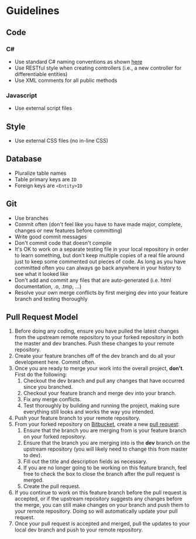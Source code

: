 # Guidelines #

## Code ##

### C# ###

* Use standard C# naming conventions as shown [here](http://www.dofactory.com/reference/csharp-coding-standards)
* Use RESTful style when creating controllers (i.e., a new controller for differentiable entities)
* Use XML comments for all public methods

### Javascript ###

* Use external script files

## Style ##

* Use external CSS files (no in-line CSS)

## Database ##

* Pluralize table names
* Table primary keys are `ID`
* Foreign keys are `<Entity>ID`

## Git ##

* Use branches
* Commit often (don't feel like you have to have made major, complete, changes or new features before committing)
* Write good commit messages
* Don't commit code that doesn't compile
* It's OK to work on a separate testing file in your local repository in order to learn something, but don't keep multiple copies of a real file around just to keep some commented out pieces of code. As long as you have committed often you can always go back anywhere in your history to see what it looked like
* Don't add and commit any files that are auto-generated (i.e. html documentation, .o, .tmp, ...)
* Resolve your own merge conflicts by first merging dev into your feature branch and testing thoroughly

## Pull Request Model ##

1. Before doing any coding, ensure you have pulled the latest changes from the upstream remote repository to your forked repository in both the master and dev branches. Push these changes to your remote repository.
2. Create your feature branches off of the dev branch and do all your development here. Commit often.
3. Once you are ready to merge your work into the overall project, __don't__. First do the following:
    1. Checkout the dev branch and pull any changes that have occurred since you branched.
	2. Checkout your feature branch and merge dev into your branch.
	3. Fix any merge conflicts.
	4. Test thoroughly by building and running the project, making sure everything still looks and works the way you intended.
4. Push your feature branch to your remote repository.
5. From your forked repository on [Bitbucket](https://bitbucket.org/), create a new [pull request](https://www.atlassian.com/git/tutorials/making-a-pull-request):
    1. Ensure that the branch you are merging from is your feature branch on your forked repository.
	2. Ensure that the branch you are merging into is the __dev__ branch on the upstream repository (you will likely need to change this from master to dev).
	3. Fill out the title and description fields as necessary.
	4. If you are no longer going to be working on this feature branch, feel free to check the box to close the branch after the pull request is merged.
	5. Create the pull request.
6. If you continue to work on this feature branch before the pull request is accepted, or if the upstream repository suggests any changes before the merge, you can still make changes on your branch and push them to your remote repository. Doing so will automatically update your pull request.
7. Once your pull request is accepted and merged, pull the updates to your local dev branch and push to your remote repository.